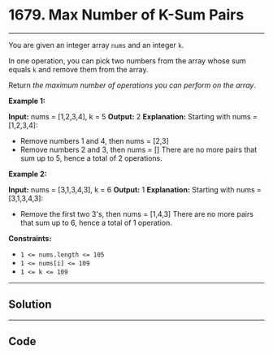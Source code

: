 # 1679. Max Number of K-Sum Pairs

---

You are given an integer array `nums` and an integer `k`.

In one operation, you can pick two numbers from the array whose sum equals `k` and remove them from the array.

Return _the maximum number of operations you can perform on the array_.

 

**Example 1:**


**Input:** nums = [1,2,3,4], k = 5
**Output:** 2
**Explanation:** Starting with nums = [1,2,3,4]:
- Remove numbers 1 and 4, then nums = [2,3]
- Remove numbers 2 and 3, then nums = []
There are no more pairs that sum up to 5, hence a total of 2 operations.

**Example 2:**


**Input:** nums = [3,1,3,4,3], k = 6
**Output:** 1
**Explanation:** Starting with nums = [3,1,3,4,3]:
- Remove the first two 3's, then nums = [1,4,3]
There are no more pairs that sum up to 6, hence a total of 1 operation.

 

**Constraints:**

  * `1 <= nums.length <= 105`
  * `1 <= nums[i] <= 109`
  * `1 <= k <= 109`

---

## Solution



---

## Code
```python


```